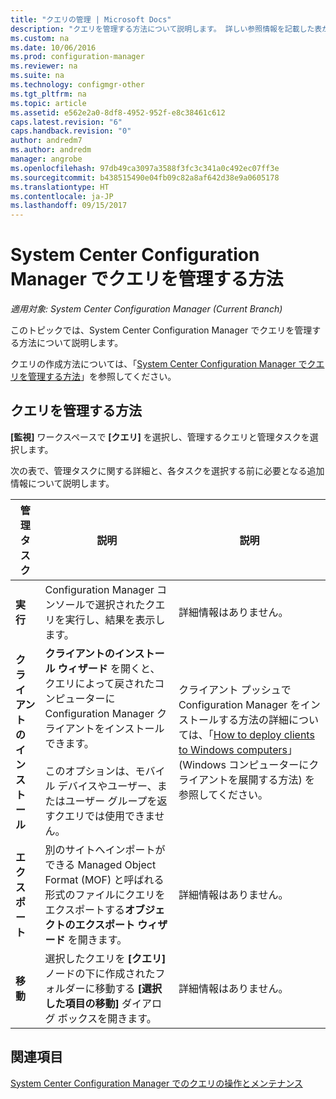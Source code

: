 ```yaml
---
title: "クエリの管理 | Microsoft Docs"
description: "クエリを管理する方法について説明します。 詳しい参照情報を記載した表が含まれています。"
ms.custom: na
ms.date: 10/06/2016
ms.prod: configuration-manager
ms.reviewer: na
ms.suite: na
ms.technology: configmgr-other
ms.tgt_pltfrm: na
ms.topic: article
ms.assetid: e562e2a0-8df8-4952-952f-e8c38461c612
caps.latest.revision: "6"
caps.handback.revision: "0"
author: andredm7
ms.author: andredm
manager: angrobe
ms.openlocfilehash: 97db49ca3097a3588f3fc3c341a0c492ec07ff3e
ms.sourcegitcommit: b438515490e04fb09c82a8af642d38e9a0605178
ms.translationtype: HT
ms.contentlocale: ja-JP
ms.lasthandoff: 09/15/2017
---
```

# <a name="how-to-manage-queries-in-system-center-configuration-manager"></a>System Center Configuration Manager でクエリを管理する方法

*適用対象: System Center Configuration Manager (Current Branch)*

このトピックでは、System Center Configuration Manager でクエリを管理する方法について説明します。  

 クエリの作成方法については、「[System Center Configuration Manager でクエリを管理する方法](../../../core/servers/manage/create-queries.md)」を参照してください。  

## <a name="how-to-manage-queries"></a>クエリを管理する方法  
 **[監視]** ワークスペースで **[クエリ]** を選択し、管理するクエリと管理タスクを選択します。  

 次の表で、管理タスクに関する詳細と、各タスクを選択する前に必要となる追加情報について説明します。  

|管理タスク|説明|説明|  
|---------------------|-------------|----------------------|  
|**実行**|Configuration Manager コンソールで選択されたクエリを実行し、結果を表示します。|詳細情報はありません。|  
|**クライアントのインストール**|**クライアントのインストール ウィザード** を開くと、クエリによって戻されたコンピューターに Configuration Manager クライアントをインストールできます。<br /><br /> このオプションは、モバイル デバイスやユーザー、またはユーザー グループを返すクエリでは使用できません。|クライアント プッシュで Configuration Manager をインストールする方法の詳細については、「[How to deploy clients to Windows computers](/sccm/core/clients/deploy/deploy-clients-to-windows-computers)」 (Windows コンピューターにクライアントを展開する方法) を参照してください。|  
|**エクスポート**|別のサイトへインポートができる Managed Object Format (MOF) と呼ばれる形式のファイルにクエリをエクスポートする**オブジェクトのエクスポート ウィザード** を開きます。|詳細情報はありません。|  
|**移動**|選択したクエリを **[クエリ]** ノードの下に作成されたフォルダーに移動する **[選択した項目の移動]** ダイアログ ボックスを開きます。|詳細情報はありません。|  

## <a name="see-also"></a>関連項目  
 [System Center Configuration Manager でのクエリの操作とメンテナンス](../../../core/servers/manage/operations-and-maintenance-for-queries.md)
